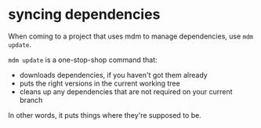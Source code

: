 syncing dependencies
====================

When coming to a project that uses mdm to manage dependencies, use `mdm update`.

`mdm update` is a one-stop-shop command that:

- downloads dependencies, if you haven't got them already
- puts the right versions in the current working tree
- cleans up any dependencies that are not required on your current branch

In other words, it puts things where they're supposed to be.



